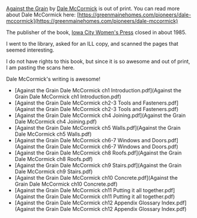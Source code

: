[Against the Grain](https://www.google.com/books/edition/Against_the_Grain/NZ_u0AEACAAJ?hl=en) by [Dale McCormick](https://en.wikipedia.org/wiki/Dale_McCormick) is out of print. 
You can read more about Dale McCormick here: [https://greenmainehomes.com/pioneers/dale-mccormick](https://greenmainehomes.com/pioneers/dale-mccormick)

The publisher of the book, [Iowa City Women's Press](https://aspace.lib.uiowa.edu/agents/corporate_entities/1674) closed in about 1985.

I went to the library, asked for an ILL copy, and scanned the pages that seemed interesting.

I do not have rights to this book, but since it is so awesome and out of print, I am pasting the scans here. 

Dale McCormick's writing is awesome!

- [Against the Grain Dale McCormick ch1 Introduction.pdf](Against the Grain Dale McCormick ch1 Introduction.pdf)
- [Against the Grain Dale McCormick ch2-3 Tools and Fasteners.pdf](Against the Grain Dale McCormick ch2-3 Tools and Fasteners.pdf)
- [Against the Grain Dale McCormick ch4 Joining.pdf](Against the Grain Dale McCormick ch4 Joining.pdf)
- [Against the Grain Dale McCormick ch5 Walls.pdf](Against the Grain Dale McCormick ch5 Walls.pdf)
- [Against the Grain Dale McCormick ch6-7 Windows and Doors.pdf](Against the Grain Dale McCormick ch6-7 Windows and Doors.pdf)
- [Against the Grain Dale McCormick ch8 Roofs.pdf](Against the Grain Dale McCormick ch8 Roofs.pdf)
- [Against the Grain Dale McCormick ch9 Stairs.pdf](Against the Grain Dale McCormick ch9 Stairs.pdf)
- [Against the Grain Dale McCormick ch10 Concrete.pdf](Against the Grain Dale McCormick ch10 Concrete.pdf)
- [Against the Grain Dale McCormick ch11 Putting it all together.pdf](Against the Grain Dale McCormick ch11 Putting it all together.pdf)
- [Against the Grain Dale McCormick ch12 Appendix Glossary Index.pdf](Against the Grain Dale McCormick ch12 Appendix Glossary Index.pdf)
